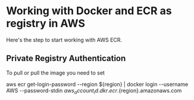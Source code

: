 # Working with Docker and ECR as registry in AWS

Here's the step to start working with AWS ECR.

## Private Registry Authentication

To pull or pull the image you need to set 

aws ecr get-login-password --region ${region} | docker login --username AWS --password-stdin ${aws_account_id}.dkr.ecr.${region}.amazonaws.com